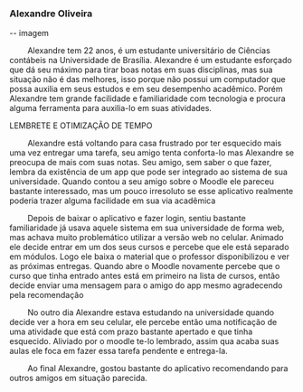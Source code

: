 ### Alexandre Oliveira

-- imagem

<p aling = "justify">&emsp;&emsp; Alexandre tem 22 anos, é um estudante universitário de Ciências contábeis na Universidade de Brasília. Alexandre é um estudante esforçado que dá seu máximo para tirar boas notas em suas disciplinas, mas sua situação não é das melhores, isso porque não possui um computador que possa auxilia em seus estudos e em seu desempenho acadêmico. Porém Alexandre tem grande facilidade e familiaridade com tecnologia e procura alguma ferramenta para auxilia-lo em suas atividades.</p>

LEMBRETE E OTIMIZAÇÃO DE TEMPO

<p aling = "justify">&emsp;&emsp; Alexandre está voltando para casa frustrado por ter esquecido mais uma vez entregar uma tarefa, seu amigo tenta conforta-lo mas Alexandre se preocupa de mais com suas notas. Seu amigo, sem saber o que fazer, lembra da existência de um app que pode ser integrado ao sistema de sua universidade. Quando contou a seu amigo sobre o Moodle ele pareceu bastante interessado, mas um pouco irresoluto se esse aplicativo realmente poderia trazer alguma facilidade em sua via acadêmica</p>

<p aling = "justify">&emsp;&emsp; Depois de baixar o aplicativo e fazer login, sentiu bastante familiaridade já usava aquele sistema em sua universidade de forma web, mas achava muito problemático utilizar a versão web no celular. Animado ele decide entrar em um dos seus cursos e percebe que ele está separado em módulos. Logo ele baixa o material que o professor disponibilizou e ver as próximas entregas. Quando abre o Moodle novamente percebe que o curso que tinha entrado antes está em primeiro na lista de cursos, então decide enviar uma mensagem para o amigo do app mesmo agradecendo pela recomendação</p>

<p aling = "justify">&emsp;&emsp; No outro dia Alexandre estava estudando na universidade quando decide ver a hora em seu celular, ele percebe então uma notificação de uma atividade que está com prazo bastante apertado e que tinha esquecido. Aliviado por o moodle te-lo lembrado, assim qua acaba suas aulas ele foca em fazer essa tarefa pendente e entrega-la.</p>

<p aling = "justify">&emsp;&emsp; Ao final Alexandre, gostou bastante do aplicativo recomendando para outros amigos em situação parecida.</p>